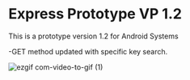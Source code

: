 # Express Prototype VP 1.2

This is a prototype version 1.2 for Android Systems

-GET method updated with specific key search.


![ezgif com-video-to-gif (1)](https://user-images.githubusercontent.com/49036494/97219488-26227080-17db-11eb-8b6a-734a9ec3b93f.gif)
